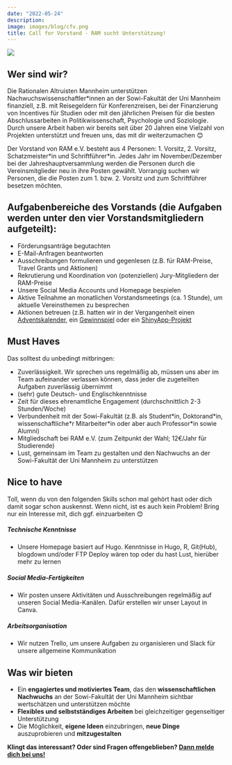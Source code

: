 ```yaml
---
date: "2022-05-24"
description: 
image: images/blog/cfv.png
title: Call for Vorstand - RAM sucht Unterstützung!
---
```


![](/images/blog/cfv.png)

## Wer sind wir?
Die Rationalen Altruisten Mannheim unterstützen Nachwuchswissenschaftler\*innen an der Sowi-Fakultät der Uni Mannheim finanziell, z.B. mit Reisegeldern für Konferenzreisen, bei der Finanzierung von Incentives für Studien oder mit den jährlichen Preisen für die besten Abschlussarbeiten in Politikwissenschaft, Psychologie und Soziologie. Durch unsere Arbeit haben wir bereits seit über 20 Jahren eine Vielzahl von Projekten unterstützt und freuen uns, das mit dir weiterzumachen 😊

Der Vorstand von RAM e.V. besteht aus 4 Personen: 1. Vorsitz, 2. Vorsitz, Schatzmeister\*in und Schriftführer\*in. Jedes Jahr im November/Dezember bei der Jahreshauptversammlung werden die Personen durch die Vereinsmitglieder neu in ihre Posten gewählt. Vorrangig suchen wir Personen, die die Posten zum 1. bzw. 2. Vorsitz und zum Schriftführer besetzen möchten.

## Aufgabenbereiche des Vorstands (die Aufgaben werden unter den vier Vorstandsmitgliedern aufgeteilt):

- Förderungsanträge begutachten
- E-Mail-Anfragen beantworten
- Ausschreibungen formulieren und gegenlesen (z.B. für RAM-Preise, Travel Grants und Aktionen)
- Rekrutierung und Koordination von (potenziellen) Jury-Mitgliedern der RAM-Preise
- Unsere Social Media Accounts und Homepage bespielen
- Aktive Teilnahme an monatlichen Vorstandsmeetings (ca. 1 Stunde), um aktuelle Vereinsthemen zu besprechen
- Aktionen betreuen (z.B. hatten wir in der Vergangenheit einen [Adventskalender](https://instagram.com/rationale.altruisten?utm_medium=copy_link), ein [Gewinnspiel](https://www.ram-ev.de/blog/gewinner-gewinnspiel/) oder ein [ShinyApp-Projekt](https://www.ram-ev.de/blog/ram-shiny/)

## Must Haves

Das solltest du unbedingt mitbringen:

- Zuverlässigkeit. Wir sprechen uns regelmäßig ab, müssen uns aber im Team aufeinander verlassen können, dass jeder die zugeteilten Aufgaben zuverlässig übernimmt
- (sehr) gute Deutsch- und Englischkenntnisse 
- Zeit für dieses ehrenamtliche Engagement (durchschnittlich 2-3 Stunden/Woche)
- Verbundenheit mit der Sowi-Fakultät (z.B. als Student\*in, Doktorand\*in, wissenschaftliche\*r Mitarbeiter\*in oder aber auch Professor\*in sowie Alumni) 
- Mitgliedschaft bei RAM e.V. (zum Zeitpunkt der Wahl; 12€/Jahr für Studierende)
- Lust, gemeinsam im Team zu gestalten und den Nachwuchs an der Sowi-Fakultät der Uni Mannheim zu unterstützen

## Nice to have

Toll, wenn du von den folgenden Skills schon mal gehört hast oder dich damit sogar schon auskennst. Wenn nicht, ist es auch kein Problem! Bring nur ein Interesse mit, dich ggf. einzuarbeiten 😊

##### Technische Kenntnisse

- Unsere Homepage basiert auf Hugo. Kenntnisse in Hugo, R, Git(Hub), blogdown und/oder FTP Deploy wären top oder du hast Lust, hierüber mehr zu lernen

##### Social Media-Fertigkeiten

- Wir posten unsere Aktivitäten und Ausschreibungen regelmäßig auf unseren Social Media-Kanälen. Dafür erstellen wir unser Layout in Canva.

##### Arbeitsorganisation

- Wir nutzen Trello, um unsere Aufgaben zu organisieren und Slack für unsere allgemeine Kommunikation

## Was wir bieten 

- Ein **engagiertes und motiviertes Team**, das den **wissenschaftlichen Nachwuchs** an der Sowi-Fakultät der Uni Mannheim sichtbar wertschätzen und unterstützen möchte
- **Flexibles und selbstständiges Arbeiten** bei gleichzeitiger gegenseitiger Unterstützung
- Die Möglichkeit, **eigene Ideen** einzubringen, **neue Dinge** auszuprobieren und **mitzugestalten**


**Klingt das interessant? Oder sind Fragen offengeblieben? [Dann melde dich bei uns!](mailto:vorstand@ram-ev.de)** 


